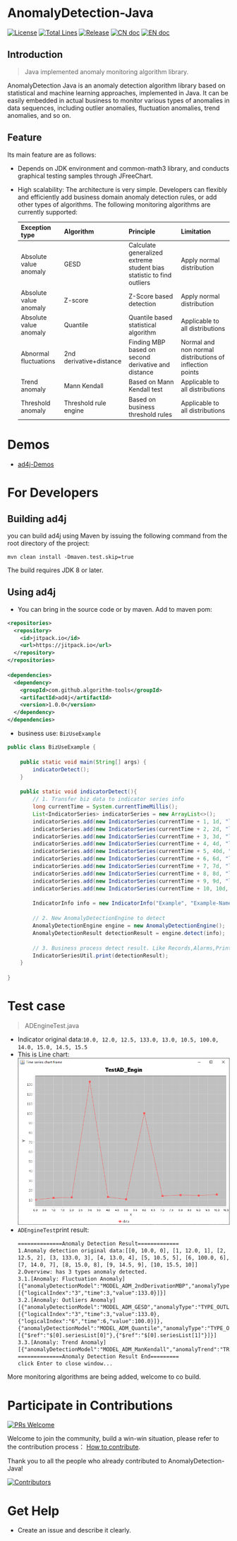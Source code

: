 # AnomalyDetection-Java

[![License](https://img.shields.io/badge/license-Apache%202-4EB1BA.svg?style=socialflat-square&)](https://www.apache.org/licenses/LICENSE-2.0.html)
[![Total Lines](https://img.shields.io/github/stars/algorithm-tools/ad4j?style=socialflat-square&label=stars)](https://github.com/algorithm-tools/ad4j/stargazers)
[![Release](https://jitpack.io/v/algorithm-tools/ad4j.svg)](https://jitpack.io/#algorithm-tools/ad4j)
[![CN doc](https://img.shields.io/badge/文档-中文版-blue.svg?style=socialflat-square&)](README_zh_CN.md)
[![EN doc](https://img.shields.io/badge/document-English-blue.svg?style=socialflat-square&)](README.md)


## Introduction
> Java implemented anomaly monitoring algorithm library.

AnomalyDetection Java is an anomaly detection algorithm library based on statistical and machine learning approaches, implemented in Java. It can be easily embedded in actual business to monitor various types of anomalies in data sequences, including outlier anomalies, fluctuation anomalies, trend anomalies, and so on.

## Feature

Its main feature are as follows:

- Depends on JDK environment and common-math3 library, and conducts graphical testing samples through JFreeChart.
- High scalability: The architecture is very simple. Developers can flexibly and efficiently add business domain anomaly detection rules, or add other types of algorithms.
 The following monitoring algorithms are currently supported:

  |Exception type | Algorithm               | Principle | Limitation|
  |-------------------------|----|----|----|
  |Absolute value anomaly | GESD                    | Calculate generalized extreme student bias statistic to find outliers | Apply normal distribution|
  |Absolute value anomaly | Z-score                 | Z-Score based detection | Apply normal distribution|
  |Absolute value anomaly | Quantile                | Quantile based statistical algorithm | Applicable to all distributions|
  |Abnormal fluctuations | 2nd derivative+distance | Finding MBP based on second derivative and distance | Normal and non normal distributions of inflection points|
  |Trend anomaly | Mann Kendall            | Based on Mann Kendall test | Applicable to all distributions|
  |Threshold anomaly | Threshold rule engine   | Based on business threshold rules | Applicable to all distributions|

# Demos
- [ad4j-Demos](https://github.com/algorithm-tools/ad4j/tree/main/src/test/java/org/algorithmtools/example)

# For Developers
## Building ad4j
you can build ad4j using Maven by issuing the following command from the root directory of the project:
```text
mvn clean install -Dmaven.test.skip=true
```
The build requires JDK 8 or later.

## Using ad4j
- You can bring in the source code or by maven. Add to maven pom:
```xml
<repositories>
  <repository>
    <id>jitpack.io</id>
    <url>https://jitpack.io</url>
  </repository>
</repositories>

<dependencies>
  <dependency>
    <groupId>com.github.algorithm-tools</groupId>
    <artifactId>ad4j</artifactId>
    <version>1.0.0</version>
  </dependency>
</dependencies>
```
- business use:
  `BizUseExample`
```java
public class BizUseExample {

    public static void main(String[] args) {
        indicatorDetect();
    }

    public static void indicatorDetect(){
        // 1. Transfer biz data to indicator series info
        long currentTime = System.currentTimeMillis();
        List<IndicatorSeries> indicatorSeries = new ArrayList<>();
        indicatorSeries.add(new IndicatorSeries(currentTime + 1, 1d, "logicalIndex-1"));
        indicatorSeries.add(new IndicatorSeries(currentTime + 2, 2d, "logicalIndex-2"));
        indicatorSeries.add(new IndicatorSeries(currentTime + 3, 3d, "logicalIndex-3"));
        indicatorSeries.add(new IndicatorSeries(currentTime + 4, 4d, "logicalIndex-4"));
        indicatorSeries.add(new IndicatorSeries(currentTime + 5, 40d, "logicalIndex-5"));
        indicatorSeries.add(new IndicatorSeries(currentTime + 6, 6d, "logicalIndex-6"));
        indicatorSeries.add(new IndicatorSeries(currentTime + 7, 7d, "logicalIndex-7"));
        indicatorSeries.add(new IndicatorSeries(currentTime + 8, 8d, "logicalIndex-8"));
        indicatorSeries.add(new IndicatorSeries(currentTime + 9, 9d, "logicalIndex-9"));
        indicatorSeries.add(new IndicatorSeries(currentTime + 10, 10d, "logicalIndex-10"));

        IndicatorInfo info = new IndicatorInfo("Example", "Example-Name", indicatorSeries);

        // 2. New AnomalyDetectionEngine to detect
        AnomalyDetectionEngine engine = new AnomalyDetectionEngine();
        AnomalyDetectionResult detectionResult = engine.detect(info);

        // 3. Business process detect result. Like Records,Alarms,Print
        IndicatorSeriesUtil.print(detectionResult);
    }

}
```

# Test case
> ADEngineTest.java

- Indicator original data:`10.0, 12.0, 12.5, 133.0, 13.0, 10.5, 100.0, 14.0, 15.0, 14.5, 15.5`
- This is Line chart: 
  ![TestAD_Engin_LineChart](docs/pic/TestAD_Engin.png "TestAD_Engin_LineChart")
- `ADEngineTest`print result:
  ```text
  ==============Anomaly Detection Result=============
  1.Anomaly detection original data:[[0, 10.0, 0], [1, 12.0, 1], [2, 12.5, 2], [3, 133.0, 3], [4, 13.0, 4], [5, 10.5, 5], [6, 100.0, 6], [7, 14.0, 7], [8, 15.0, 8], [9, 14.5, 9], [10, 15.5, 10]]
  2.Overview: has 3 types anomaly detected.
  3.1.[Anomaly: Fluctuation Anomaly] [{"anomalyDetectionModel":"MODEL_ADM_2ndDerivationMBP","anomalyType":"TYPE_FLUCTUATION","hasAnomaly":true,"normalRangeMax":19.75,"normalRangeMin":7.75,"seriesList":[{"logicalIndex":"3","time":3,"value":133.0}]}]
  3.2.[Anomaly: Outliers Anomaly] [{"anomalyDetectionModel":"MODEL_ADM_GESD","anomalyType":"TYPE_OUTLIERS_VALUE","hasAnomaly":true,"normalRangeMax":0.0,"normalRangeMin":0.0,"seriesList":[{"logicalIndex":"3","time":3,"value":133.0},{"logicalIndex":"6","time":6,"value":100.0}]},{"anomalyDetectionModel":"MODEL_ADM_Quantile","anomalyType":"TYPE_OUTLIERS_VALUE","hasAnomaly":true,"normalRangeMax":19.75,"normalRangeMin":7.75,"seriesList":[{"$ref":"$[0].seriesList[0]"},{"$ref":"$[0].seriesList[1]"}]}]
  3.3.[Anomaly: Trend Anomaly] [{"anomalyDetectionModel":"MODEL_ADM_ManKendall","anomalyTrend":"TREND_UP","anomalyType":"TYPE_TREND","hasAnomaly":true,"normalRangeMax":0.0,"normalRangeMin":0.0}]
  ==============Anomaly Detection Result End=========
  click Enter to close window...
  ```
More monitoring algorithms are being added, welcome to co build.

# Participate in Contributions

[![PRs Welcome](https://img.shields.io/badge/PRs-welcome-brightgreen.svg?style=flat-square)](https://github.com/algorithm-tools/ad4j/pulls)

Welcome to join the community, build a win-win situation, please refer to the contribution process： [How to contribute](https://github.com/algorithm-tools/ad4j/blob/main/docs/developer_guide/Contribution_Guide.md).

Thank you to all the people who already contributed to AnomalyDetection-Java!

[![Contributors](https://contrib.rocks/image?repo=algorithm-tools/AnomalyDetection-Java)](https://github.com/algorithm-tools/ad4j/graphs/contributors)


# Get Help

- Create an issue and describe it clearly.

